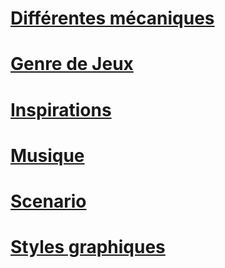 # [Différentes mécaniques](Differentes_mecaniques.md)

# [Genre de Jeux](Genre_de_Jeux.md)

# [Inspirations](Inspirations.md)

# [Musique](Musique.md)

# [Scenario](Scenario.md)

# [Styles graphiques](Styles_graphiques.md)